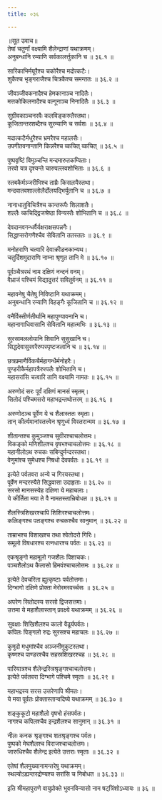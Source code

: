 ```yaml
---
title: ०३६

---
```

॥सूत उवाच॥  
तेषां चतुर्णां वक्ष्यामि शैलेन्द्राणां यथाक्रमम्।  
अनुबन्धानि रम्याणि सर्वकालर्त्तुकानि च ॥ ३६.१ ॥  
  
सारिकाभिर्मयूरैश्च चकोरैश्च मदोत्कटैः।  
शुकैश्च भृङ्गराजैश्च चित्रकैश्च समन्ततः ॥ ३६.२ ॥  
  
जीवञ्जीवकनादैश्च हेमकानाञ्च नादितैः।  
मत्तकोकिलनादैश्च वल्गूनाञ्च निनादितैः ॥ ३६.३ ॥  
  
सुग्रीवकाञ्चनरवैः कलविङ्करुतैस्तथा।  
कूजितान्तरशब्दैश्च सुरम्याणि च सर्वशः ॥ ३६.४ ॥  
  
मदात्कटैर्मधुरैश्च भ्रमरैश्च महालसैः।  
उपगीतवनान्तानि किन्नरैश्च व्कचित् व्कचित् ॥ ३६.५ ॥  
  
पुष्पवृष्टिं विमुञ्चन्ति मन्दमारुतकम्पिताः।  
तरवो यत्र दृश्यन्ते चारुपल्लवशोभिताः ॥ ३६.६ ॥  
  
स्तबकैर्मञ्जरीभिश्च ताम्रैः किसलयैस्तथा।  
मन्दवातवशाल्लोलैर्दोलयद्भिर्युतानि च ॥ ३६.७ ॥  
  
नानाधातुविचित्रैश्च कान्तरूपैः शिलाशतैः।  
शल्लैः व्कचिद्द्विजश्रेष्ठा विन्यस्तैः शोभितानि च ॥ ३६.८ ॥  
  
देवदानवगन्धर्वैर्यक्षराक्षसपन्नगैः।  
सिद्धाप्सरोगणैश्चैव सेवितानि ततस्ततः ॥ ३६.९ ॥  
  
मनोहराणि चत्वारि देवाक्रीडनकान्यथ।  
चतुर्दिशमुदाराणि नाम्ना श्रृणुत तानि मे ॥ ३६.१० ॥  
  
पूर्वञ्चैत्ररथं नाम दक्षिणं नन्दनं वनम्।  
वैभ्राजं पश्चिमं विद्यादुत्तरं सवितुर्वनम् ॥ ३६.११ ॥  
  
महावनेषु चैतेषु निविष्टानि यथाक्रमम्।  
अनुबन्धानि रम्याणि विहङ्गैः कूजितानि च ॥ ३६.१२ ॥  
  
वनैर्विस्तीर्णतीर्थानि महापुण्यावनानि च।  
महानागाधिवासानि सेवितानि महात्मभिः ॥ ३६.१३ ॥  
  
सुरसामललोयानि शिवानि सुसुखानि च।  
सिद्धदेवासुरवरैरुपस्पृष्टजलानि च ॥ ३६.१४ ॥  
  
छत्रप्रमाणैर्विकचैर्महागन्धैर्मनोहरैः।  
पुण्डरीकैर्महापत्रैरुत्पलैः शोभितानि च।  
महासरांसि चत्वारि तानि वक्ष्यामि नामतः ॥ ३६.१५ ॥  
  
अरुणोदं सरः पूर्वं दक्षिणं मानसं स्मृतम्।  
सितोदं पश्चिमसरो महाभद्रन्तथोत्तरम् ॥ ३६.१६ ॥  
  
अरुणोदञ्च पूर्वेण ये च शैलास्ततः स्मृताः।  
तान् कीर्त्यमानांस्तत्त्वेन श्रृणुध्वं विस्तरान्मम ॥ ३६.१७ ॥  
  
शीतान्तश्च कुमुञ्जश्च सुवीरश्चाचलोत्तमः।  
विकङ्को मणिशीलश्च वृषभश्चाचलोत्तमः ॥ ३६.१८ ॥  
महानीलोऽथ रुचकः सबिन्दुर्मन्दरस्तथा।  
वेणुमांश्च सुमेधश्च निषधो देवपर्वतः ॥ ३६.१९ ॥  
  
इत्येते पर्वतवरा अन्ये च गिरयस्तथा।  
पूर्वेण मन्दरस्यैते सिद्धवासा उदाहृताः ॥ ३६.२० ॥  
सरसो मानसस्येह दक्षिणा ये महाचलाः।  
ये कीर्तिता मया ते वै नामतस्तान्निबोधत ॥ ३६.२१ ॥  
  
शैलस्त्रिशिखरश्चापि शिशिरश्चाचलोत्तमः।  
कलिङ्गश्च पतङ्गश्च रुचकश्चैव सानुमान् ॥ ३६.२२ ॥  
  
ताम्राभश्च विशाखश्च तथा श्वेतोदरो गिरिः।  
समूलो विषधारश्च रत्नधारश्च पर्वतः ॥ ३६.२३ ॥  
  
एकश्रृङ्गो महामूलो गजशैलः पिशाचकः।  
पञ्चशैलोऽथ कैलासो हिमवंश्चाचलोत्तमः ॥ ३६.२४ ॥  
  
इत्येते देवचरिता ह्युत्कृष्टाः पर्वतोत्तमाः।  
दिग्भागो दक्षिणे प्रोक्ता मेरोरमरवर्च्चसः ॥ ३६.२५ ॥  
  
अपरेण सितोदस्य सरसो द्विजसत्तमाः।  
उत्तमा ये महाशैलास्तान् प्रवक्ष्ये यथाक्रमम् ॥ ३६.२६ ॥  
  
सुवक्षाः शिखिशैलश्च कालो वैढूर्यपर्वतः।  
कपिलः पिङ्गलो रुद्रः सुरसश्च महाचलः ॥ ३६.२७ ॥  
  
कुमुदो मधुमांश्चैव अञ्जनीमुकुटस्तथा।  
कृष्णश्च पाण्डरश्चैव सहस्रशिखरश्चह ॥ ३६.२८ ॥  
  
पारियात्रश्च शैलेन्द्रस्त्रिश्रृङ्गश्चाचलोत्तमः।  
इत्येते पर्वतवरा दिग्भागे पश्चिमे स्मृताः ॥ ३६.२९ ॥  
  
महाभद्रस्य सरस उत्तरेणापि श्रीमतः।  
ये मया पूर्वतः प्रोक्तास्तान्वदिष्ये यथाक्रमम् ॥ ३६.३० ॥  
  
शङ्कुकूटो महाशैलो वृषभो हंसपर्वतः।  
नागश्च कपिलश्चैव इन्द्रशैलश्च सानुमान् ॥ ३६.३१ ॥  
  
नीलः कनक श्रृङ्गश्च शतश्रृङ्गश्च पर्वतः।  
पुष्पको मेघशैलश्च विराजश्चाचलोत्तमः।  
जारुधिश्चैव शैलेन्द्र इत्येते उत्तराः स्मृताः ॥ ३६.३२ ॥  
  
एतेषां शैलमुख्यानामन्तरेषु यथाक्रमम्।  
स्थल्योऽह्यन्तरद्रोण्यश्च सरांसि च निबोधत ॥ ३६.३३ ॥  
  
इति श्रीमहापुराणे वायुप्रोक्ते भुवनविन्यासो नाम षट्‌त्रिंशोऽध्यायः ॥ ३६ ॥